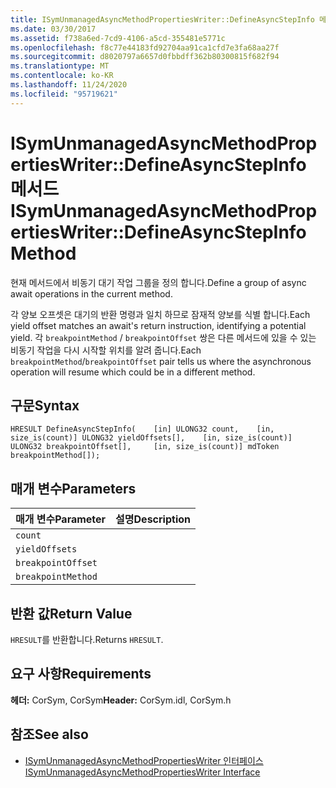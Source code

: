 ```yaml
---
title: ISymUnmanagedAsyncMethodPropertiesWriter::DefineAsyncStepInfo 메서드
ms.date: 03/30/2017
ms.assetid: f738a6ed-7cd9-4106-a5cd-355481e5771c
ms.openlocfilehash: f8c77e44183fd92704aa91ca1cfd7e3fa68aa27f
ms.sourcegitcommit: d8020797a6657d0fbbdff362b80300815f682f94
ms.translationtype: MT
ms.contentlocale: ko-KR
ms.lasthandoff: 11/24/2020
ms.locfileid: "95719621"
---
```

# <a name="isymunmanagedasyncmethodpropertieswriterdefineasyncstepinfo-method"></a><span data-ttu-id="ffb16-102">ISymUnmanagedAsyncMethodPropertiesWriter::DefineAsyncStepInfo 메서드</span><span class="sxs-lookup"><span data-stu-id="ffb16-102">ISymUnmanagedAsyncMethodPropertiesWriter::DefineAsyncStepInfo Method</span></span>

<span data-ttu-id="ffb16-103">현재 메서드에서 비동기 대기 작업 그룹을 정의 합니다.</span><span class="sxs-lookup"><span data-stu-id="ffb16-103">Define a group of async await operations in the current method.</span></span>  
  
 <span data-ttu-id="ffb16-104">각 양보 오프셋은 대기의 반환 명령과 일치 하므로 잠재적 양보를 식별 합니다.</span><span class="sxs-lookup"><span data-stu-id="ffb16-104">Each yield offset matches an await's return instruction, identifying a potential yield.</span></span> <span data-ttu-id="ffb16-105">각 `breakpointMethod` / `breakpointOffset` 쌍은 다른 메서드에 있을 수 있는 비동기 작업을 다시 시작할 위치를 알려 줍니다.</span><span class="sxs-lookup"><span data-stu-id="ffb16-105">Each `breakpointMethod`/`breakpointOffset` pair tells us where the asynchronous operation will resume which could be in a different method.</span></span>  
  
## <a name="syntax"></a><span data-ttu-id="ffb16-106">구문</span><span class="sxs-lookup"><span data-stu-id="ffb16-106">Syntax</span></span>  
  
```idl  
HRESULT DefineAsyncStepInfo(    [in] ULONG32 count,    [in, size_is(count)] ULONG32 yieldOffsets[],    [in, size_is(count)] ULONG32 breakpointOffset[],     [in, size_is(count)] mdToken breakpointMethod[]);  
```  
  
## <a name="parameters"></a><span data-ttu-id="ffb16-107">매개 변수</span><span class="sxs-lookup"><span data-stu-id="ffb16-107">Parameters</span></span>  
  
|<span data-ttu-id="ffb16-108">매개 변수</span><span class="sxs-lookup"><span data-stu-id="ffb16-108">Parameter</span></span>|<span data-ttu-id="ffb16-109">설명</span><span class="sxs-lookup"><span data-stu-id="ffb16-109">Description</span></span>|  
|---------------|-----------------|  
|`count`||  
|`yieldOffsets`||  
|`breakpointOffset`||  
|`breakpointMethod`||  
  
## <a name="return-value"></a><span data-ttu-id="ffb16-110">반환 값</span><span class="sxs-lookup"><span data-stu-id="ffb16-110">Return Value</span></span>  

 <span data-ttu-id="ffb16-111">`HRESULT`를 반환합니다.</span><span class="sxs-lookup"><span data-stu-id="ffb16-111">Returns `HRESULT`.</span></span>  
  
## <a name="requirements"></a><span data-ttu-id="ffb16-112">요구 사항</span><span class="sxs-lookup"><span data-stu-id="ffb16-112">Requirements</span></span>  

 <span data-ttu-id="ffb16-113">**헤더:** CorSym, CorSym</span><span class="sxs-lookup"><span data-stu-id="ffb16-113">**Header:** CorSym.idl, CorSym.h</span></span>  
  
## <a name="see-also"></a><span data-ttu-id="ffb16-114">참조</span><span class="sxs-lookup"><span data-stu-id="ffb16-114">See also</span></span>

- [<span data-ttu-id="ffb16-115">ISymUnmanagedAsyncMethodPropertiesWriter 인터페이스</span><span class="sxs-lookup"><span data-stu-id="ffb16-115">ISymUnmanagedAsyncMethodPropertiesWriter Interface</span></span>](isymunmanagedasyncmethodpropertieswriter-interface.md)

